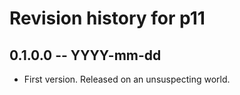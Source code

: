 # Revision history for p11

## 0.1.0.0 -- YYYY-mm-dd

* First version. Released on an unsuspecting world.
